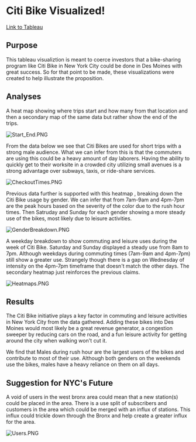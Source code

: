 # Citi Bike Visualized!

[Link to Tableau](https://public.tableau.com/app/profile/joshua.wolfe/viz/CitiBikeVisuals_16518969647970/Story1)

## Purpose
This tableau visualiztion is meant to coerce investors that a bike-sharing program like Citi Bike in New York City could be done in Des Moines with great success. So for that point to be made, these visualizations were created to help illustrate the proposition.

## Analyses
A heat map showing where trips start and how many from that location and then a secondary map of the same data but rather show the end of the trips.

![Start_End.PNG](https://github.com/Cyber-Wolfe/Citi_Bike_Visualize/blob/main/Captures/Start_End.PNG)

From the data below we see that Citi Bikes are used for short trips with a strong male audience. What we can infer from this is that the commuters are using this could be a heavy amount of day laborers.  Having the ability to quickly get to their worksite in a crowded city utilizing small avenues is a strong advantage over subways, taxis, or ride-share services.

![CheckoutTimes.PNG](https://github.com/Cyber-Wolfe/Citi_Bike_Visualize/blob/main/Captures/CheckoutTimes.PNG)

Previous data further is supported with this heatmap , breaking down the Citi Bike usage by gender.  We can infer that from 7am-9am and 4pm-7pm are the peak hours based on the severity of the color due to the rush hour times. Then Satruday and Sunday for each gender showing a more steady use of the bikes, most likely due to leisure activities.

![GenderBreakdown.PNG](https://github.com/Cyber-Wolfe/Citi_Bike_Visualize/blob/main/Captures/GenderBreakdown.PNG)

A weekday breakdown to show commuting and leisure uses during the week of Citi Bike. Saturday and Sunday displayed a steady use from 8am to 7pm. Although weekdays during commuting times (7am-9am and 4pm-7pm) still show a greater use. Strangely though there is a gap on Wednesday of intensity on the 4pm-7pm timeframe that doesn't match the other days. The secondary heatmap just reinforces the previous claims.

![Heatmaps.PNG](https://github.com/Cyber-Wolfe/Citi_Bike_Visualize/blob/main/Captures/Heatmaps.PNG)

## Results

The Citi Bike initiative plays a key factor in commuting and leisure activities in New York City from the data gathered. Adding these bikes into Des Moines would most likely be a great revenue generator, a congestion sweeper by reducing cars on the road, and a fun leisure activity for getting around the city when walking won't cut it. 

We find that Males during rush hour are the largest users of the bikes and contribute to most of their use. Although both genders on the weekends use the bikes, males have a heavy reliance on them on all days.

## Suggestion for NYC's Future
A void of users in the west bronx area could mean that a new station(s) could be placed in the area. There is a use split of subscribers and customers in the area which could be merged with an influx of stations. This influx could trickle down through the Bronx and help create a greater influx for the area.

![Users.PNG](https://github.com/Cyber-Wolfe/Citi_Bike_Visualize/blob/main/Captures/Users.PNG)






